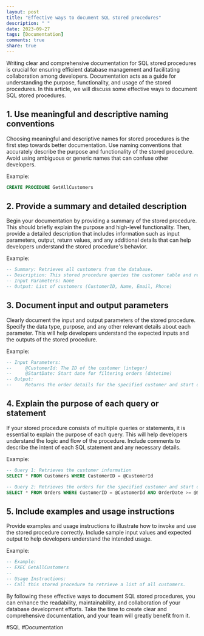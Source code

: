 ```yaml
---
layout: post
title: "Effective ways to document SQL stored procedures"
description: " "
date: 2023-09-27
tags: [Documentation]
comments: true
share: true
---
```


Writing clear and comprehensive documentation for SQL stored procedures is crucial for ensuring efficient database management and facilitating collaboration among developers. Documentation acts as a guide for understanding the purpose, functionality, and usage of the stored procedures. In this article, we will discuss some effective ways to document SQL stored procedures.

## 1. Use meaningful and descriptive naming conventions 

Choosing meaningful and descriptive names for stored procedures is the first step towards better documentation. Use naming conventions that accurately describe the purpose and functionality of the stored procedure. Avoid using ambiguous or generic names that can confuse other developers.

Example:

```sql
CREATE PROCEDURE GetAllCustomers
```

## 2. Provide a summary and detailed description

Begin your documentation by providing a summary of the stored procedure. This should briefly explain the purpose and high-level functionality. Then, provide a detailed description that includes information such as input parameters, output, return values, and any additional details that can help developers understand the stored procedure's behavior.

Example:

```sql
-- Summary: Retrieves all customers from the database.
-- Description: This stored procedure queries the customer table and returns all the customers present in the database. 
-- Input Parameters: None
-- Output: List of customers (CustomerID, Name, Email, Phone)
```

## 3. Document input and output parameters

Clearly document the input and output parameters of the stored procedure. Specify the data type, purpose, and any other relevant details about each parameter. This will help developers understand the expected inputs and the outputs of the stored procedure.

Example:

```sql
-- Input Parameters:
--     @CustomerId: The ID of the customer (integer)
--     @StartDate: Start date for filtering orders (datetime)
-- Output:
--     Returns the order details for the specified customer and start date.
```

## 4. Explain the purpose of each query or statement

If your stored procedure consists of multiple queries or statements, it is essential to explain the purpose of each query. This will help developers understand the logic and flow of the procedure. Include comments to describe the intent of each SQL statement and any necessary details.

Example:

```sql
-- Query 1: Retrieves the customer information
SELECT * FROM Customers WHERE CustomerID = @CustomerId

-- Query 2: Retrieves the orders for the specified customer and start date
SELECT * FROM Orders WHERE CustomerID = @CustomerId AND OrderDate >= @StartDate
```

## 5. Include examples and usage instructions

Provide examples and usage instructions to illustrate how to invoke and use the stored procedure correctly. Include sample input values and expected output to help developers understand the intended usage.

Example:

```sql
-- Example:
-- EXEC GetAllCustomers
-- 
-- Usage Instructions:
-- Call this stored procedure to retrieve a list of all customers.
```

By following these effective ways to document SQL stored procedures, you can enhance the readability, maintainability, and collaboration of your database development efforts. Take the time to create clear and comprehensive documentation, and your team will greatly benefit from it.

#SQL #Documentation